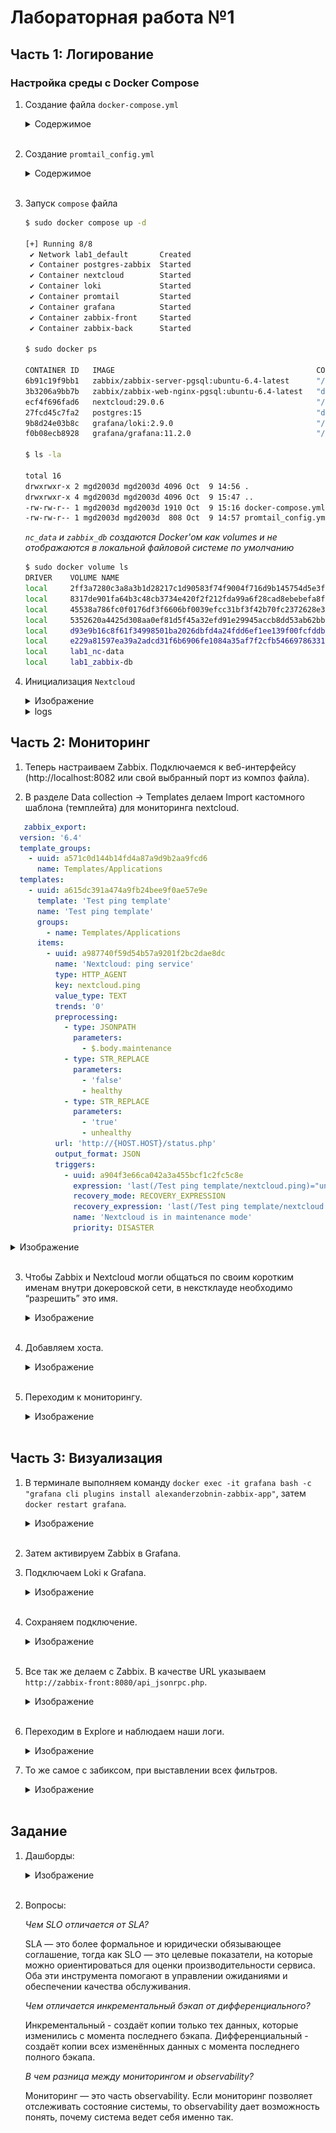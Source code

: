 # Лабораторная работа №1

 ## Часть 1: Логирование

 ### Настройка среды с Docker Compose

1. Создание файла `docker-compose.yml`
    <details>
    <summary>Содержимое</summary>

    ```yml
    services:
    nextcloud:
        image: nextcloud:29.0.6
        container_name: nextcloud
        ports:
        - "8080:80"
        volumes:
        - nc-data:/var/www/html/data

    loki:
        image: grafana/loki:2.9.0
        container_name: loki
        ports:
        - "3100:3100"
        command: -config.file=/etc/loki/local-config.yaml

    promtail:
        image: grafana/promtail:2.9.0
        container_name: promtail
        volumes:
        - nc-data:/opt/nc_data
        - ./promtail_config.yml:/etc/promtail/config.yml
        command: -config.file=/etc/promtail/config.yml

    grafana:
        image: grafana/grafana:11.2.0
        container_name: grafana
        environment:
        - GF_PATHS_PROVISIONING=/etc/grafana/provisioning
        - GF_AUTH_ANONYMOUS_ENABLED=true
        - GF_AUTH_ANONYMOUS_ORG_ROLE=Admin
        command: /run.sh
        ports:
        - "3000:3000"

    postgres-zabbix:
        image: postgres:15
        container_name: postgres-zabbix
        environment:
        POSTGRES_USER: zabbix
        POSTGRES_PASSWORD: zabbix
        POSTGRES_DB: zabbix
        volumes:
        - zabbix-db:/var/lib/postgresql/data
        healthcheck:
        test: ["CMD", "pg_isready", "-U", "zabbix"]
        interval: 10s
        retries: 5
        start_period: 5s

    zabbix-server:
        image: zabbix/zabbix-server-pgsql:ubuntu-6.4-latest
        container_name: zabbix-back
        ports:
        - "10051:10051"
        depends_on:
        - postgres-zabbix
        environment:
        POSTGRES_USER: zabbix
        POSTGRES_PASSWORD: zabbix
        POSTGRES_DB: zabbix
        DB_SERVER_HOST: postgres-zabbix

    zabbix-web-nginx-pgsql:
        image: zabbix/zabbix-web-nginx-pgsql:ubuntu-6.4-latest
        container_name: zabbix-front
        ports:
        - "8082:8080"
        depends_on:
        - postgres-zabbix
        environment:
        POSTGRES_USER: zabbix
        POSTGRES_PASSWORD: zabbix
        POSTGRES_DB: zabbix
        DB_SERVER_HOST: postgres-zabbix
        ZBX_SERVER_HOST: zabbix-back

    volumes:
    nc-data:
    zabbix-db:
    ```

    </details><br>

2. Создание `promtail_config.yml`
    <details>
    <summary>Содержимое</summary>

    ```yml
    server:
    http_listen_port: 9080
    grpc_listen_port: 0
    positions:
    filename: /tmp/positions.yaml
    clients:
    - url: http://loki:3100/loki/api/v1/push # адрес Loki, куда будут слаться логи
    scrape_configs:
    - job_name: system # любое имя
    static_configs:
    - targets:
    - localhost # т.к. монтируем папку с логами прямо в контейнер Loki, он собирает логи со своей локальной файловой системы
    labels:
    job: nextcloud_logs # любое имя, по этому полю будет осуществляться индексирование
    __path__: /opt/nc_data/*.log # необязательно указывать полный путь, главное сказать где искать log файлы
    ```

    </details><br>

1. Запуск `compose` файла
   ```bash
   $ sudo docker compose up -d

   [+] Running 8/8
    ✔ Network lab1_default       Created                                      0.1s 
    ✔ Container postgres-zabbix  Started                                      1.8s 
    ✔ Container nextcloud        Started                                      1.8s 
    ✔ Container loki             Started                                      1.5s 
    ✔ Container promtail         Started                                      1.9s 
    ✔ Container grafana          Started                                      1.5s 
    ✔ Container zabbix-front     Started                                      4.1s 
    ✔ Container zabbix-back      Started                                      3.9s 

   $ sudo docker ps

   CONTAINER ID   IMAGE                                             COMMAND                  CREATED         STATUS                   PORTS                                                   NAMES
   6b91c19f9bb1   zabbix/zabbix-server-pgsql:ubuntu-6.4-latest      "/usr/bin/tini -- /u…"   2 minutes ago   Up 2 minutes             0.0.0.0:10051->10051/tcp, :::10051->10051/tcp           zabbix-back
   3b3206a9bb7b   zabbix/zabbix-web-nginx-pgsql:ubuntu-6.4-latest   "docker-entrypoint.sh"   2 minutes ago   Up 2 minutes             8443/tcp, 0.0.0.0:8082->8080/tcp, [::]:8082->8080/tcp   zabbix-front
   ecf4f696fad6   nextcloud:29.0.6                                  "/entrypoint.sh apac…"   2 minutes ago   Up 2 minutes             0.0.0.0:8080->80/tcp, [::]:8080->80/tcp                 nextcloud
   27fcd45c7fa2   postgres:15                                       "docker-entrypoint.s…"   2 minutes ago   Up 2 minutes (healthy)   5432/tcp                                                postgres-zabbix
   9b8d24e03b8c   grafana/loki:2.9.0                                "/usr/bin/loki -conf…"   2 minutes ago   Up 2 minutes             0.0.0.0:3100->3100/tcp, :::3100->3100/tcp               loki
   f0b08ecb8928   grafana/grafana:11.2.0                            "/run.sh /run.sh"        2 minutes ago   Up 2 minutes             0.0.0.0:3000->3000/tcp, :::3000->3000/tcp               grafana

   $ ls -la

   total 16
   drwxrwxr-x 2 mgd2003d mgd2003d 4096 Oct  9 14:56 .
   drwxrwxr-x 4 mgd2003d mgd2003d 4096 Oct  9 15:47 ..
   -rw-rw-r-- 1 mgd2003d mgd2003d 1910 Oct  9 15:16 docker-compose.yml
   -rw-rw-r-- 1 mgd2003d mgd2003d  808 Oct  9 14:57 promtail_config.yml

   ```

   *`nc_data` и `zabbix_db` создаются Docker'ом как volumes и не отображаются в локальной файловой системе по умолчанию*

   ```bash
   $ sudo docker volume ls
   DRIVER    VOLUME NAME
   local     2ff3a7280c3a8a3b1d28217c1d90583f74f9004f716d9b145754d5e3fdcf8e90
   local     8317de901fa64b3c48cb3734e420f2f212fda99a6f28cad8ebebefa8fa6c9323
   local     45538a786fc0f0176df3f6606bf0039efcc31bf3f42b70fc2372628e3a7d2c7f
   local     5352620a4425d308aa0ef81d5f45a32efd91e29945accb8dd53ab62bb02ba915
   local     d93e9b16c8f61f34998501ba2026dbfd4a24fdd6ef1ee139f00fcfddb5433188
   local     e229a81597ea39a2adcd31f6b6906fe1084a35af7f2cfb54669786331a03cf04
   local     lab1_nc-data
   local     lab1_zabbix-db

   ```
4. Инициализация `Nextcloud`
    <details>
    <summary>Изображение</summary>

    ![браузер](images/img.png)
    </details>
    <details>
    <summary>logs</summary>

    ![браузер](images/img_1.png)
    </details>
      

    

 ## Часть 2: Мониторинг
 
1. Теперь настраиваем Zabbix. Подключаемся к веб-интерфейсу (http://localhost:8082 или свой выбранный порт из композ файла).

2. В разделе Data collection → Templates делаем Import кастомного шаблона (темплейта) для мониторинга nextcloud.
```yml
   zabbix_export:
  version: '6.4'
  template_groups:
    - uuid: a571c0d144b14fd4a87a9d9b2aa9fcd6
      name: Templates/Applications
  templates:
    - uuid: a615dc391a474a9fb24bee9f0ae57e9e
      template: 'Test ping template'
      name: 'Test ping template'
      groups:
        - name: Templates/Applications
      items:
        - uuid: a987740f59d54b57a9201f2bc2dae8dc
          name: 'Nextcloud: ping service'
          type: HTTP_AGENT
          key: nextcloud.ping
          value_type: TEXT
          trends: '0'
          preprocessing:
            - type: JSONPATH
              parameters:
                - $.body.maintenance
            - type: STR_REPLACE
              parameters:
                - 'false'
                - healthy
            - type: STR_REPLACE
              parameters:
                - 'true'
                - unhealthy
          url: 'http://{HOST.HOST}/status.php'
          output_format: JSON
          triggers:
            - uuid: a904f3e66ca042a3a455bcf1c2fc5c8e
              expression: 'last(/Test ping template/nextcloud.ping)="unhealthy"'
              recovery_mode: RECOVERY_EXPRESSION
              recovery_expression: 'last(/Test ping template/nextcloud.ping)="healthy"'
              name: 'Nextcloud is in maintenance mode'
              priority: DISASTER
```

   <details>
   <summary>Изображение</summary>

   ![браузер](images/img_3.png)
   </details><br>

3. Чтобы Zabbix и Nextcloud могли общаться по своим коротким именам внутри докеровской сети, в некстклауде необходимо “разрешить” это имя.
    <details>
    <summary>Изображение</summary>

    ![браузер](images/img_2.png)
    </details><br>

4. Добавляем хоста.
    <details>
    <summary>Изображение</summary>

    ![браузер](images/img_4.png)
    </details><br>
    
5. Переходим к мониторингу.
    <details>
    <summary>Изображение</summary>

    ![браузер](images/img_5.png)
    </details><br>


 ## Часть 3: Визуализация

1. В терминале выполняем команду `docker exec -it grafana bash -c "grafana cli plugins install alexanderzobnin-zabbix-app"`, затем `docker restart grafana`.
    <details>
    <summary>Изображение</summary>

    ![браузер](images/img_6.png)
    </details><br>

2. Затем активируем Zabbix в Grafana.

3. Подключаем Loki к Grafana.
    <details>
    <summary>Изображение</summary>

    ![браузер](images/img_7.png)
    </details><br>
    
4. Сохраняем подключение.
    <details>
    <summary>Изображение</summary>

    ![браузер](images/img_8.png)
    </details><br>
    
5. Все так же делаем с Zabbix. В качестве URL указываем `http://zabbix-front:8080/api_jsonrpc.php`.
    <details>
    <summary>Изображение</summary>

    ![браузер](images/img_9.png)
    </details><br>
    
6. Переходим в Explore и наблюдаем наши логи.
    <details>
    <summary>Изображение</summary>

    ![браузер](images/img_11.png)
    </details>


7. То же самое с забиксом, при выставлении всех фильтров.
    <details>
    <summary>Изображение</summary>

    ![браузер](images/img_10.png)
    </details><br>

 ## Задание

1. Дашборды:
    <details>
    <summary>Изображение</summary>

    ![браузер](images/img_12.png)
    </details><br>

2. Вопросы:
   
   *Чем SLO отличается от SLA?*
   
   SLA — это более формальное и юридически обязывающее соглашение, тогда как SLO — это целевые показатели, на которые     можно ориентироваться для оценки производительности сервиса. Оба эти инструмента помогают в управлении ожиданиями и    обеспечении качества обслуживания.

   *Чем отличается инкрементальный бэкап от дифференциального?*
   
   Инкрементальный - создаёт копии только тех данных, которые изменились с момента последнего бэкапа.
   Дифференциальный - создаёт копии всех изменённых данных с момента последнего полного бэкапа.
   
   *В чем разница между мониторингом и observability?*
   
   Мониторинг — это часть observability. Если мониторинг позволяет отслеживать состояние системы, то observability дает возможность понять, почему система ведет себя именно так.
